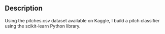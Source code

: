 ## Description

Using the pitches.csv dataset available on Kaggle, I build a pitch classifier using the scikit-learn Python library.
